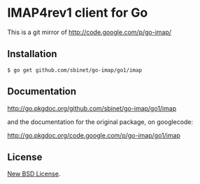 IMAP4rev1 client for Go
=======================

This is a git mirror of http://code.google.com/p/go-imap/

Installation
------------

```
$ go get github.com/sbinet/go-imap/go1/imap
```

Documentation
-------------

http://go.pkgdoc.org/github.com/sbinet/go-imap/go1/imap

and the documentation for the original package, on googlecode:

http://go.pkgdoc.org/code.google.com/p/go-imap/go1/imap

License
-------

[New BSD License](http://opensource.org/licenses/BSD-3-Clause).
